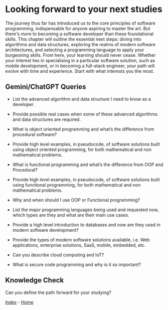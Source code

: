 # Looking forward to your next studies

The journey thus far has introduced us to the core principles of software programming, indispensable for anyone aspiring to master the art. But there's more to becoming a software developer than these foundational skills. This chapter will outline the essential next steps: diving into algorithms and data structures, exploring the realms of modern software architectures, and selecting a programming language to apply your burgeoning skills. From here, your learning should never cease. Whether your interest lies in specialising in a particular software solution, such as mobile development, or in becoming a full-stack engineer, your path will evolve with time and experience. Start with what interests you the most.


## Gemini/ChatGPT Queries

- List the advanced algorithm and data structure I need to know as a developer.

- Provide possible real cases when some of these advanced algorithms and data structures are required.

- What is object oriented programming and what’s the difference from procedural software? 

- Provide high level examples, in pseudocode, of software solutions built using object oriented programming, for both mathematical and non mathematical problems. 

- What is functional programming and what’s the difference from OOP and Procedural? 

- Provide high level examples, in pseudocode, of software solutions built using functional programming, for both mathematical and non mathematical problems. 

- Why and when should I use OOP or Functional programming?

- List the major programming languages being used and requested now, which types are they and what are their main use cases.

- Provide a high level introduction to databases and now are they used in modern software development?

- Provide the types of modern software solutions available, i.e. Web applications, enterprise solutions, SaaS, mobile, embedded, etc. 

- Can you describe cloud computing and IoT?

- What is secure code programming and why is it so important? 


## Knowledge Check

Can you define the path forward for your studying?

[Index](https://github.com/InfiniteLearnJourney/ProgrammingCorePrinciples/blob/main/guide/00.%20index.md) - [Home](https://github.com/InfiniteLearnJourney/ProgrammingCorePrinciples/tree/main)